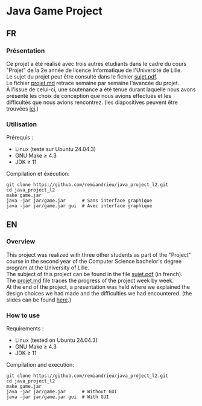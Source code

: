 # Java Game Project 

## FR

### Présentation

Ce projet a été réalisé avec trois autres étudiants dans le cadre du cours "Projet" de la 2e année de licence Informatique de l'Université de Lille.  
Le sujet du projet peut être consulté dans le fichier [sujet.pdf](sujet.pdf).  
Le fichier [projet.md](projet.md) retrace semaine par semaine l'avancée du projet.  
À l'issue de celui-ci, une soutenance a été tenue durant laquelle nous avons présenté les choix de conception que nous avions effectués et les difficultés que nous avions rencontrez. (les diapositives peuvent être trouvées [ici](diapo_soutenance.pdf).)

### Utilisation

Prérequis :
- Linux (testé sur Ubuntu 24.04.3)
- GNU Make ≥ 4.3
- JDK ≥ 11

Compilation et éxécution:
```shell
git clone https://github.com/remiandrieu/java_project_l2.git
cd java_project_l2
make game.jar
java -jar jar/game.jar      # Sans interface graphique
java -jar jar/game.jar gui  # Avec interface graphique
```

## EN

### Overview

This project was realized with three other students as part of the "Project" course in the second year of the Computer Science bachelor's degree program at the University of Lille.  
The subject of this project can be found in the file [sujet.pdf](sujet.pdf) (in french).  
The [projet.md](projet.md) file traces the progress of the project week by week.  
At the end of the project, a presentation was held where we explained the design choices we had made and the difficulties we had encountered. (the slides can be found [here](diapo_soutenance.pdf).)

### How to use

Requirements :
- Linux (tested on Ubuntu 24.04.3)
- GNU Make ≥ 4.3
- JDK ≥ 11

Compilation and execution:
```shell
git clone https://github.com/remiandrieu/java_project_l2.git
cd java_project_l2  
make game.jar
java -jar jar/game.jar      # Without GUI
java -jar jar/game.jar gui  # With GUI
```